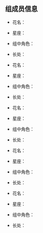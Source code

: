 组成员信息
---
* 花名：
* 星座：
* 组中角色：
* 长处：<br/>


* 花名：
* 星座：
* 组中角色：
* 长处：<br/>


* 花名：
* 星座：
* 组中角色：
* 长处：<br/>


* 花名：
* 星座：
* 组中角色：
* 长处：<br/>


* 花名：
* 星座：
* 组中角色：
* 长处：<br/>

